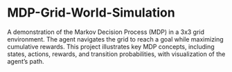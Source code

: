 # MDP-Grid-World-Simulation
A demonstration of the Markov Decision Process (MDP) in a 3x3 grid environment. The agent navigates the grid to reach a goal while maximizing cumulative rewards. This project illustrates key MDP concepts, including states, actions, rewards, and transition probabilities, with visualization of the agent’s path.

